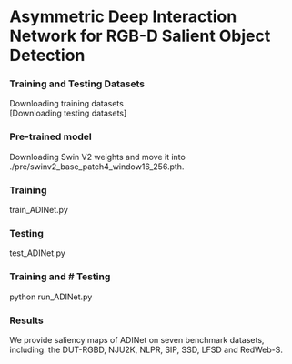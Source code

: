 # Asymmetric Deep Interaction Network for RGB-D Salient Object Detection

### Training and Testing Datasets
Downloading training datasets  
[Downloading testing datasets]

### Pre-trained model
Downloading Swin V2 weights and move it into ./pre/swinv2_base_patch4_window16_256.pth.

### Training
train_ADINet.py

### Testing
test_ADINet.py

### Training and # Testing
python run_ADINet.py

### Results
We provide saliency maps of ADINet on seven benchmark datasets, including: the DUT-RGBD, NJU2K, NLPR, SIP, SSD, LFSD and RedWeb-S. 




